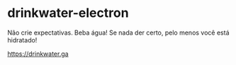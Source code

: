 # drinkwater-electron
Não crie expectativas. Beba água! Se nada der certo, pelo menos você está hidratado!

https://drinkwater.ga
